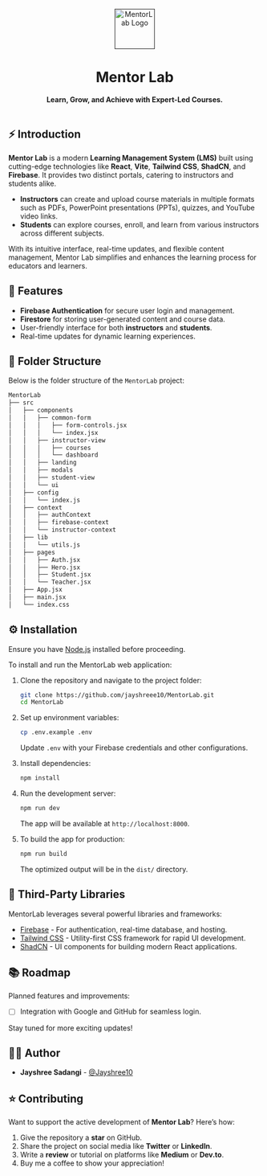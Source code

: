 <p align="center">
  <a href="">
    <img alt="MentorLab Logo" height="80" src="https://github.com/user-attachments/assets/8e22fe9c-9c46-487e-a3a2-37563a9ddbdf">
  </a>
</p>

<h1 align="center">Mentor Lab</h1>

<div align="center">
  <strong>Learn, Grow, and Achieve with Expert-Led Courses.</strong>
</div>

<br />

## ⚡️ Introduction

**Mentor Lab** is a modern **Learning Management System (LMS)** built using cutting-edge technologies like **React**, **Vite**, **Tailwind CSS**, **ShadCN**, and **Firebase**. It provides two distinct portals, catering to instructors and students alike.

- **Instructors** can create and upload course materials in multiple formats such as PDFs, PowerPoint presentations (PPTs), quizzes, and YouTube video links.
- **Students** can explore courses, enroll, and learn from various instructors across different subjects.

With its intuitive interface, real-time updates, and flexible content management, Mentor Lab simplifies and enhances the learning process for educators and learners.

## 🎯 Features

- **Firebase Authentication** for secure user login and management.
- **Firestore** for storing user-generated content and course data.
- User-friendly interface for both **instructors** and **students**.
- Real-time updates for dynamic learning experiences.

## 📁 Folder Structure

Below is the folder structure of the `MentorLab` project:

```sh
MentorLab
├── src
│   ├── components
│   │   ├── common-form
│   │   │   ├── form-controls.jsx
│   │   │   └── index.jsx
│   │   ├── instructor-view
│   │   │   ├── courses
│   │   │   └── dashboard
│   │   ├── landing
│   │   ├── modals
│   │   ├── student-view
│   │   └── ui
│   ├── config
│   │   └── index.js
│   ├── context
│   │   ├── authContext
│   │   ├── firebase-context
│   │   └── instructor-context
│   ├── lib
│   │   └── utils.js
│   ├── pages
│   │   ├── Auth.jsx
│   │   ├── Hero.jsx
│   │   ├── Student.jsx
│   │   └── Teacher.jsx
│   ├── App.jsx
│   ├── main.jsx
│   └── index.css
```

## ⚙️ Installation

Ensure you have [Node.js](https://nodejs.org/en/download/) installed before proceeding.

To install and run the MentorLab web application:

1. Clone the repository and navigate to the project folder:

   ```bash
   git clone https://github.com/jayshreee10/MentorLab.git
   cd MentorLab
   ```

2. Set up environment variables:

   ```bash
   cp .env.example .env
   ```

   Update `.env` with your Firebase credentials and other configurations.

3. Install dependencies:

   ```bash
   npm install
   ```

4. Run the development server:

   ```bash
   npm run dev
   ```

   The app will be available at `http://localhost:8000`.

5. To build the app for production:

   ```bash
   npm run build
   ```

   The optimized output will be in the `dist/` directory.

## 🌱 Third-Party Libraries

MentorLab leverages several powerful libraries and frameworks:

- [Firebase](https://console.firebase.google.com) - For authentication, real-time database, and hosting.
- [Tailwind CSS](https://tailwindcss.com/docs/installation) - Utility-first CSS framework for rapid UI development.
- [ShadCN](https://ui.shadcn.com/docs/installation/vite) - UI components for building modern React applications.

## 📚 Roadmap

Planned features and improvements:

- [ ] Integration with Google and GitHub for seamless login.

Stay tuned for more exciting updates!

## 👨‍💻 Author

- **Jayshree Sadangi** - [@Jayshree10](https://github.com/jayshreee10)

## ⭐️ Contributing

Want to support the active development of **Mentor Lab**? Here’s how:

1. Give the repository a **star** on GitHub.
2. Share the project on social media like **Twitter** or **LinkedIn**.
3. Write a **review** or tutorial on platforms like **Medium** or **Dev.to**.
4. Buy me a coffee to show your appreciation!
